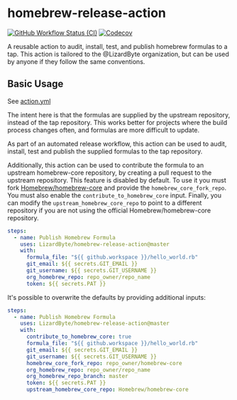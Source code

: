 # homebrew-release-action
[![GitHub Workflow Status (CI)](https://img.shields.io/github/actions/workflow/status/lizardbyte/homebrew-release-action/ci.yml.svg?branch=master&label=CI%20build&logo=github&style=for-the-badge)](https://github.com/LizardByte/homebrew-release-action/actions/workflows/ci.yml?query=branch%3Amaster)
[![Codecov](https://img.shields.io/codecov/c/gh/LizardByte/homebrew-release-action.svg?token=d0EjUVzuPN&style=for-the-badge&logo=codecov&label=codecov)](https://app.codecov.io/gh/LizardByte/homebrew-release-action)

A reusable action to audit, install, test, and publish homebrew formulas to a tap.
This action is tailored to the @LizardByte organization, but can be used by anyone if they follow the same conventions.

## Basic Usage

See [action.yml](action.yml)

The intent here is that the formulas are supplied by the upstream repository, instead of the tap repository.
This works better for projects where the build process changes often, and formulas are more difficult to update.

As part of an automated release workflow, this action can be used to audit, install, test and publish the supplied
formulas to the tap repository.

Additionally, this action can be used to contribute the formula to an upstream homebrew-core repository, by
creating a pull request to the upstream repository. This feature is disabled by default. To use it you must
fork [Homebrew/homebrew-core](https://github.com/Homebrew/homebrew-core) and provide the `homebrew_core_fork_repo`.
You must also enable the `contribute_to_homebrew_core` input. Finally, you can modify the `upstream_homebrew_core_repo`
to point to a different repository if you are not using the official Homebrew/homebrew-core repository.

```yaml
steps:
  - name: Publish Homebrew Formula
    uses: LizardByte/homebrew-release-action@master
    with:
      formula_file: "${{ github.workspace }}/hello_world.rb"
      git_email: ${{ secrets.GIT_EMAIL }}
      git_username: ${{ secrets.GIT_USERNAME }}
      org_homebrew_repo: repo_owner/repo_name
      token: ${{ secrets.PAT }}
```

It's possible to overwrite the defaults by providing additional inputs:

```yaml
steps:
  - name: Publish Homebrew Formula
    uses: LizardByte/homebrew-release-action@master
    with:
      contribute_to_homebrew_core: true
      formula_file: "${{ github.workspace }}/hello_world.rb"
      git_email: ${{ secrets.GIT_EMAIL }}
      git_username: ${{ secrets.GIT_USERNAME }}
      homebrew_core_fork_repo: repo_owner/homebrew-core
      org_homebrew_repo: repo_owner/repo_name
      org_homebrew_repo_branch: master
      token: ${{ secrets.PAT }}
      upstream_homebrew_core_repo: Homebrew/homebrew-core
```
